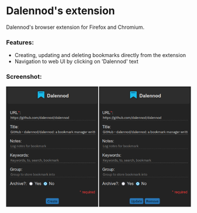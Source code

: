 # Dalennod's extension

Dalennod's browser extension for Firefox and Chromium.

### Features:

- Creating, updating and deleting bookmarks directly from the extension
- Navigation to web UI by clicking on 'Dalennod' text

### Screenshot:
![Firefox extension screenshot](/screenshot/ff-ext.png)
